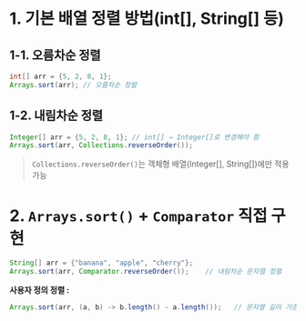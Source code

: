 # 1. 기본 배열 정렬 방법(int[], String[] 등)
## 1-1. 오름차순 정렬
```java
int[] arr = {5, 2, 8, 1};
Arrays.sort(arr); // 오름차순 정렬
```

## 1-2. 내림차순 정렬

```java
Integer[] arr = {5, 2, 8, 1}; // int[] → Integer[]로 변경해야 함
Arrays.sort(arr, Collections.reverseOrder());
```
> `Collections.reverseOrder()`는 객체형 배열(Integer[], String[])에만 적용 가능

# 2. `Arrays.sort()` + `Comparator` 직접 구현
```java
String[] arr = {"banana", "apple", "cherry"};
Arrays.sort(arr, Comparator.reverseOrder());    // 내림차순 문자열 정렬
```

**사용자 정의 정렬 :**

```java
Arrays.sort(arr, (a, b) -> b.length() - a.length());   // 문자열 길이 기준 내림차순
```
